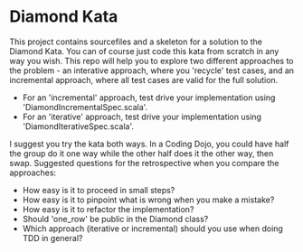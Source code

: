 Diamond Kata
============

This project contains sourcefiles and a skeleton for a solution to the Diamond Kata. You can of course just code
this kata from scratch in any way you wish. This repo will help you to explore two different approaches to the
problem - an interative approach, where you 'recycle' test cases, and an incremental approach, where all test cases
are valid for the full solution.

* For an 'incremental' approach, test drive your implementation using 'DiamondIncrementalSpec.scala'.
* For an 'iterative' approach, test drive your implementation using 'DiamondIterativeSpec.scala'.

I suggest you try the kata both ways. In a Coding Dojo, you could have half the group do it one way while the other
half does it the other way, then swap. Suggested questions for the retrospective when you compare the approaches:

* How easy is it to proceed in small steps?
* How easy is it to pinpoint what is wrong when you make a mistake?
* How easy is it to refactor the implementation?
* Should 'one_row' be public in the Diamond class?
* Which approach (iterative or incremental) should you use when doing TDD in general?